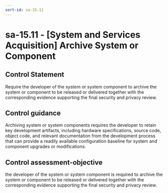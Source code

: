 ```yaml
---
sort-id: sa-15.11
---
```


# sa-15.11 - \[System and Services Acquisition\] Archive System or Component

## Control Statement

Require the developer of the system or system component to archive the system or component to be released or delivered together with the corresponding evidence supporting the final security and privacy review.

## Control guidance

Archiving system or system components requires the developer to retain key development artifacts, including hardware specifications, source code, object code, and relevant documentation from the development process that can provide a readily available configuration baseline for system and component upgrades or modifications.

## Control assessment-objective

the developer of the system or system component is required to archive the system or component to be released or delivered together with the corresponding evidence supporting the final security and privacy review.
